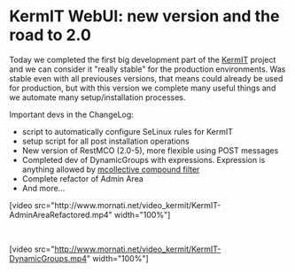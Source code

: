 # KermIT WebUI: new version and the road to 2.0

Today we completed the first big development part of the <a href="http://www.kermit.fr">KermIT</a> project and we can consider it "really stable" for the production environments. Was stable even with all previouses versions, that means could already be used for production, but with this version we complete many useful things and we automate many setup/installation processes.

Important devs in the ChangeLog:
<ul>
	<li>script to automatically configure SeLinux rules for KermIT</li>
	<li>setup script for all post installation operations</li>
	<li>New version of RestMCO (2.0-5), more flexible using POST messages</li>
	<li>Completed dev of DynamicGroups with expressions. Expression is anything allowed by <a href="http://www.devco.net/archives/2012/06/23/mcollective-2-0-complex-discovery-statements.php">mcollective compound filter</a></li>
	<li>Complete refactor of Admin Area</li>
	<li>And more...</li>
</ul>
[video src="http://www.mornati.net/video_kermit/KermIT-AdminAreaRefactored.mp4" width="100%"]

&nbsp;

[video src="http://www.mornati.net/video_kermit/KermIT-DynamicGroups.mp4" width="100%"]